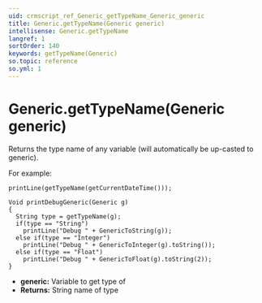 ```yaml
---
uid: crmscript_ref_Generic_getTypeName_Generic_generic
title: Generic.getTypeName(Generic generic)
intellisense: Generic.getTypeName
langref: 1
sortOrder: 140
keywords: getTypeName(Generic)
so.topic: reference
so.yml: 1
---
```


# Generic.getTypeName(Generic generic)

Returns the type name of any variable (will automatically be up-casted to generic).

For example:

```crmscript
printLine(getTypeName(getCurrentDateTime()));
```

```crmscript
Void printDebugGeneric(Generic g)
{
  String type = getTypeName(g);
  if(type == "String")
    printLine("Debug " + GenericToString(g));
  else if(type == "Integer")
    printLine("Debug " + GenericToInteger(g).toString());
  else if(type == "Float")
    printLine("Debug " + GenericToFloat(g).toString(2));
}
```

* **generic:** Variable to get type of
* **Returns:** String name of type

